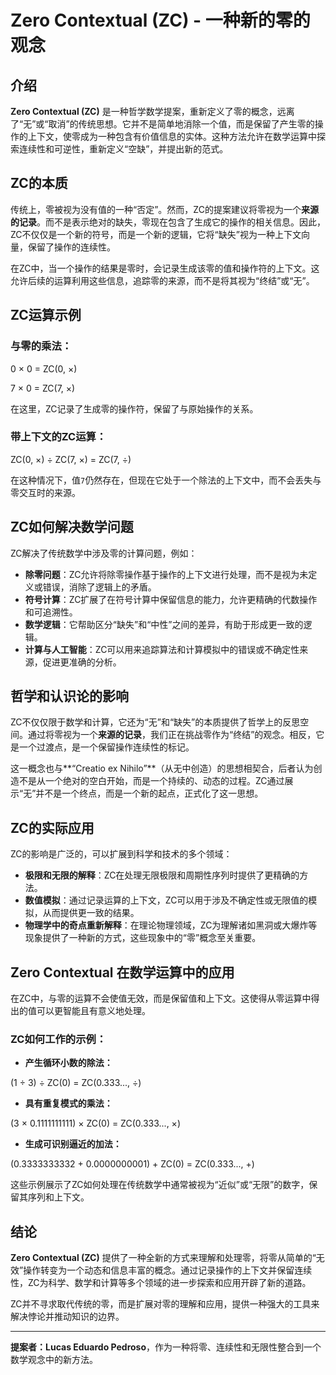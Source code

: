 # Zero Contextual (ZC) - 一种新的零的观念

## 介绍

**Zero Contextual (ZC)** 是一种哲学数学提案，重新定义了零的概念，远离了“无”或“取消”的传统思想。它并不是简单地消除一个值，而是保留了产生零的操作的上下文，使零成为一种包含有价值信息的实体。这种方法允许在数学运算中探索连续性和可逆性，重新定义“空缺”，并提出新的范式。

## ZC的本质

传统上，零被视为没有值的一种“否定”。然而，ZC的提案建议将零视为一个**来源的记录**。而不是表示绝对的缺失，零现在包含了生成它的操作的相关信息。因此，ZC不仅仅是一个新的符号，而是一个新的逻辑，它将“缺失”视为一种上下文向量，保留了操作的连续性。

在ZC中，当一个操作的结果是零时，会记录生成该零的值和操作符的上下文。这允许后续的运算利用这些信息，追踪零的来源，而不是将其视为“终结”或“无”。

## ZC运算示例

### 与零的乘法：

0 × 0 = ZC(0, ×)

7 × 0 = ZC(7, ×)

在这里，ZC记录了生成零的操作符，保留了与原始操作的关系。

### 带上下文的ZC运算：

ZC(0, ×) ÷ ZC(7, ×) = ZC(7, ÷)

在这种情况下，值`7`仍然存在，但现在它处于一个除法的上下文中，而不会丢失与零交互时的来源。

## ZC如何解决数学问题

ZC解决了传统数学中涉及零的计算问题，例如：

- **除零问题**：ZC允许将除零操作基于操作的上下文进行处理，而不是视为未定义或错误，消除了逻辑上的矛盾。
- **符号计算**：ZC扩展了在符号计算中保留信息的能力，允许更精确的代数操作和可追溯性。
- **数学逻辑**：它帮助区分“缺失”和“中性”之间的差异，有助于形成更一致的逻辑。
- **计算与人工智能**：ZC可以用来追踪算法和计算模拟中的错误或不确定性来源，促进更准确的分析。

## 哲学和认识论的影响

ZC不仅仅限于数学和计算，它还为“无”和“缺失”的本质提供了哲学上的反思空间。通过将零视为一个**来源的记录**，我们正在挑战零作为“终结”的观念。相反，它是一个过渡点，是一个保留操作连续性的标记。

这一概念也与**“Creatio ex Nihilo”**（从无中创造）的思想相契合，后者认为创造不是从一个绝对的空白开始，而是一个持续的、动态的过程。ZC通过展示“无”并不是一个终点，而是一个新的起点，正式化了这一思想。

## ZC的实际应用

ZC的影响是广泛的，可以扩展到科学和技术的多个领域：

- **极限和无限的解释**：ZC在处理无限极限和周期性序列时提供了更精确的方法。
- **数值模拟**：通过记录运算的上下文，ZC可以用于涉及不确定性或无限值的模拟，从而提供更一致的结果。
- **物理学中的奇点重新解释**：在理论物理领域，ZC为理解诸如黑洞或大爆炸等现象提供了一种新的方式，这些现象中的“零”概念至关重要。

## Zero Contextual 在数学运算中的应用

在ZC中，与零的运算不会使值无效，而是保留值和上下文。这使得从零运算中得出的值可以更智能且有意义地处理。

### ZC如何工作的示例：

- **产生循环小数的除法：**
  
(1 ÷ 3) ÷ ZC(0) = ZC(0.333..., ÷)

- **具有重复模式的乘法：**

(3 × 0.1111111111) × ZC(0) = ZC(0.333..., ×)

- **生成可识别逼近的加法：**

(0.3333333332 + 0.0000000001) + ZC(0) = ZC(0.333..., +)

这些示例展示了ZC如何处理在传统数学中通常被视为“近似”或“无限”的数字，保留其序列和上下文。

## 结论

**Zero Contextual (ZC)** 提供了一种全新的方式来理解和处理零，将零从简单的“无效”操作转变为一个动态和信息丰富的概念。通过记录操作的上下文并保留连续性，ZC为科学、数学和计算等多个领域的进一步探索和应用开辟了新的道路。

ZC并不寻求取代传统的零，而是扩展对零的理解和应用，提供一种强大的工具来解决悖论并推动知识的边界。

---

**提案者：Lucas Eduardo Pedroso**，作为一种将零、连续性和无限性整合到一个数学观念中的新方法。

